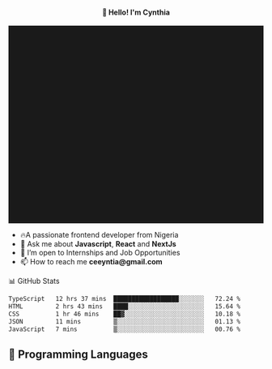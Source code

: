 <h4 align="center">👋 Hello! I'm Cynthia</h4>

<hr style="height:10%; margin-left:0; margin-right:0;" />

<div align="left">
  <ul>
  <li>🔥A passionate frontend developer from Nigeria</li>
  <li>💬 Ask me about <strong>Javascript</strong>, <strong>React</strong> and <strong> NextJs</strong></li>
  <li>👯 I’m open to Internships and Job Opportunities</li>
  <li>📫 How to reach me <strong>ceeyntia@gmail.com</strong></li>
</ul>
</div
  
## 📊 GitHub Stats

<!--START_SECTION:waka-->

```txt
TypeScript   12 hrs 37 mins  ██████████████████░░░░░░░   72.24 %
HTML         2 hrs 43 mins   ████░░░░░░░░░░░░░░░░░░░░░   15.64 %
CSS          1 hr 46 mins    ██▓░░░░░░░░░░░░░░░░░░░░░░   10.18 %
JSON         11 mins         ▒░░░░░░░░░░░░░░░░░░░░░░░░   01.13 %
JavaScript   7 mins          ▒░░░░░░░░░░░░░░░░░░░░░░░░   00.76 %
```

<!--END_SECTION:waka-->

## 💬 Programming Languages

<!--START_SECTION:languages-->
<!--END_SECTION:languages-->
